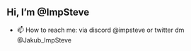 ## Hi, I’m @ImpSteve
<!---- 🌱 I’m currently learning javascript & c++ --->
- 📫 How to reach me: via discord @impsteve or twitter dm @Jakub_ImpSteve
<!--- - 👀 I’m interested in ...--->
<!--- - 💞️ I’m looking to collaborate on ...--->
<!---
ImpSteve/ImpSteve is a ✨ special ✨ repository because its `README.md` (this file) appears on your GitHub profile.
You can click the Preview link to take a look at your changes.
--->
